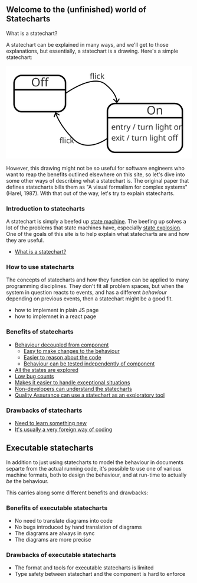 ## Welcome to the (unfinished) world of Statecharts

What is a statechart?

A statechart can be explained in many ways, and we'll get to those explanations, but essentially, a statechart is a drawing.  Here's a simple statechart:

![A simple statechart](on-off.svg)

However, this drawing might not be so useful for software engineers who want to reap the benefits outlined elsewhere on this site, so let's dive into some other ways of describing what a statechart is.  The original paper that defines statecharts bills them as "A visual formalism for complex systems" (Harel, 1987).  With that out of the way, let's try to explain statecharts.

### Introduction to statecharts

A statechart is simply a beefed up [state machine](what-is-a-state-machine.html).  The beefing up solves a lot of the problems that state machines have, especially [state explosion](state-machine-state-explosion.html).  One of the goals of this site is to help explain what statecharts are and how they are useful.

* [What is a statechart?](what-is-a-statechart.html)

### How to use statecharts

The concepts of statecharts and how they function can be applied to many programming disciplines.  They don't fit all problem spaces, but when the system in question reacts to events, and has a different _behaviour_ depending on previous events, then a statechart might be a good fit.

* how to implement in plain JS page
* how to implemnet in a react page

### Benefits of statecharts

* [Behaviour decoupled from component](benefit-decoupled-behaviour-component.html)
  * [Easy to make changes to the behaviour](benefit-make-changes-to-the-behaviour.html)
  * [Easier to reason about the code](benefit-reason-about-code.html)
  * [Behaviour can be tested independently of component](benefit-testable-behaviour.html)
* [All the states are explored](benefit-all-states-explored.html)
* [Low bug counts](benefit-low-bug-count.html)
* [Makes it easier to handle exceptional situations](benefit-handle-anomalies.html)
* [Non-developers can understand the statecharts](benefit-non-developers-understanding.html)
* [Quality Assurance can use a statechart as an exploratory tool](benefit-qa-exploration-tool.html)

### Drawbacks of statecharts

* [Need to learn something new](drawback-learn-new-technique.html)
* [It's usually a very foreign way of coding](drawback-foreign-paradigm.html)

## Executable statecharts

In addition to just using statecharts to model the behaviour in documents separte from the actual running code, it's possible to use one of various machine formats, both to design the behaviour, and at run-time to actually _be_ the behaviour.

This carries along some different benefits and drawbacks:

### Benefits of executable statecharts

* No need to translate diagrams into code
* No bugs introduced by hand translation of diagrams
* The diagrams are always in sync
* The diagrams are more precise

### Drawbacks of executable statecharts

* The format and tools for executable statecharts is limited
* Type safety between statechart and the component is hard to enforce
